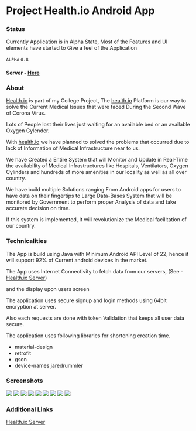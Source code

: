 # Project Health.io Android App

### Status

Currently Application is in Alpha State, Most of the Features and UI elements have started to Give a feel of the Application

`ALPHA` `0.8`

#### Server - [Here](https://github.com/srvraj311/health.io-API)

### About

[Health.io](http://health.io) is part of my College Project, The [health.io](http://health.io) Platform is our way to solve the Current Medical Issues that were faced During the Second Wave of Corona Virus.

Lots of People lost their lives just waiting for an available bed or an available Oxygen Cylender.

With [health.io](http://health.io) we have planned to solved the problems that occurred due to lack of Information of Medical Infrastructure near to us.

We have Created a Entire System that will Monitor and Update in Real-Time the availability of Medical Infrastructures like Hospitals, Ventilators, Oxygen Cylinders and hundreds of more amenities in our locality as well as all over country.

We have build multiple Solutions ranging From Android apps for users to have data on their fingertips to Large Data-Bases System that will be monitored by Government to perform proper Analysis of data and take accurate decision on time. 

If this system is implemented, It will revolutionize  the Medical facilitation of our country.

### Technicalities

The App is build using Java with Minimum Android API Level of 22, hence it will support 92% of Current android devices in the market.

The App uses Internet Connectivity to fetch data from our servers, (See - [Health.io Server](https://github.com/srvraj311/health.io-API)) 

and the display upon users screen

The application uses secure signup and login methods using 64bit encryption at server.

Also each requests are done with token Validation that keeps all user data secure.

The application uses following libraries for shortening creation time.

- material-design
- retrofit
- gson
- device-names jaredrummler

### Screenshots
![](https://res.cloudinary.com/srvraj311/image/upload/v1628828119/Screenshot_2021-08-13-09-38-34-210_com.srvraj311.smart_health_management_eg6b7i.jpg)
![](https://res.cloudinary.com/srvraj311/image/upload/v1628828119/Screenshot_2021-08-13-09-38-43-374_com.srvraj311.smart_health_management_x6vnrr.jpg)
![](https://res.cloudinary.com/srvraj311/image/upload/v1628828120/Screenshot_2021-08-13-09-38-47-817_com.srvraj311.smart_health_management_ebrsfr.jpg)
![](https://res.cloudinary.com/srvraj311/image/upload/v1628828120/Screenshot_2021-08-13-09-39-15-006_com.srvraj311.smart_health_management_kuduvq.jpg)
![](https://res.cloudinary.com/srvraj311/image/upload/v1628828120/Screenshot_2021-08-13-09-39-36-141_com.srvraj311.smart_health_management_dwwedq.jpg)
![](https://res.cloudinary.com/srvraj311/image/upload/v1628828120/Screenshot_2021-08-13-09-39-39-725_com.srvraj311.smart_health_management_jf8jv6.jpg)
![](https://res.cloudinary.com/srvraj311/image/upload/v1628828120/Screenshot_2021-08-13-09-39-43-622_com.srvraj311.smart_health_management_clwo83.jpg)
![](https://res.cloudinary.com/srvraj311/image/upload/v1628828121/Screenshot_2021-08-13-09-39-45-063_com.srvraj311.smart_health_management_sykupe.jpg)
![](https://res.cloudinary.com/srvraj311/image/upload/v1628828121/Screenshot_2021-08-13-09-39-52-506_com.srvraj311.smart_health_management_k1lwc3.jpg)

### Additional Links

[Health.io Server](https://github.com/srvraj311/health.io-API)
